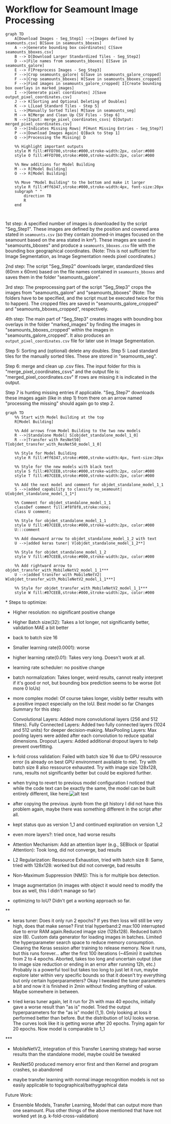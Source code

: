# Workflow for Seamount Image Processing

```mermaid
graph TD
    A[Download Images - Seg_Step1] -->|Images defined by seamounts.csv| B[Save in seamounts_bboxes]
    A -->|Generate bounding box coordinates| C[Save seamounts_bboxes.csv]
    B --> D[Download Larger Standardized Tiles - Seg_Step2]
    D -->|File names from seamounts_bboxes| E[Save in seamounts_galore]
    E --> F[Preprocess Images - Seg_Step3]
    F -->|Crop seamounts_galore| G[Save in seamounts_galore_cropped]
    F -->|Crop seamounts_bboxes| H[Save in seamounts_bboxes_cropped]
    F -->|Find images in seamounts_galore_cropped| I[Create bounding box overlays in marked_images]
    I -->|Generate pixel coordinates| J[Save output_pixel_coordinates.csv]
    J --> K[Sorting and Optional Deleting of Doubles]
    K --> L[Load Standard Tiles - Step 5]
    L -->|Manually Sorted Tiles| M[Save in seamounts_seg]
    M --> N[Merge and Clean Up CSV Files - Step 6]
    N -->|Input: merge_pixel_coordinates_csvs| O[Output: merged_pixel_coordinates.csv]
    O -->|Indicates Missing Rows| P[Hunt Missing Entries - Seg_Step7]
    P -->|Download Images Again| Q[Back to Step 1]
    Q -->|Processing the Missing| D

    %% Highlight important outputs
    style M fill:#FFD700,stroke:#000,stroke-width:2px, color:#000
    style O fill:#FFD700,stroke:#000,stroke-width:2px, color:#000

    %% New additions for Model Building
    M --> R[Model Building]
    O --> R[Model Building]

    %% Move "Model Building" to the bottom and make it larger
    style R fill:#ff6347,stroke:#000,stroke-width:4px, font-size:20px
    subgraph " "
        direction TB
        R
    end



```
1st step: A specified number of images is downloaded by the script "Seg_Step1". These images are defined by the position and covered area stated in `seamounts.csv` (so they contain zoomed-in images focused on the seamount based on the area stated in km²). These images are saved in "seamounts_bboxes" and produce a `seamounts_bboxes.csv` file with the bounding box geographical coordinates. (Note: This is not sufficient for Image Segmentation, as Image Segmentation needs pixel coordinates.)

2nd step: The script "Seg_Step2" downloads larger, standardized tiles (60nm x 60nm) based on the file names contained in `seamounts_bboxes` and saves them in the folder "seamounts_galore".

3rd step: The preprocessing part of the script "Seg_Step3" crops the images from "seamounts_galore" and "seamounts_bboxes" (Note: The folders have to be specified, and the script must be executed twice for this to happen). The cropped files are saved in "seamounts_galore_cropped" and "seamounts_bboxes_cropped", respectively.

4th step: The main part of "Seg_Step3" creates images with bounding box overlays in the folder "marked_images" by finding the images in "seamounts_bboxes_cropped" within the images in "seamounts_galore_cropped". It also produces an `output_pixel_coordinates.csv` file for later use in Image Segmentation.

Step 5: Sorting and (optional) delete any doubles. Step 5: Load standard tiles for the manually sorted tiles. These are stored in "seamounts_seg".

Step 6: merge and clean up .csv files. The input folder for this is "merge_pixel_coordinates_csvs" and the output file is: "merged_pixel_coordinates.csv" If rows are missing it is indicated in the output.

Step 7 is hunting missing entries if applicable. "Seg_Step7" downloads these images again (like in step 1) from there on an arrow named "processing the missing" should again go to step 2.

```mermaid
graph TD
    %% Start with Model Building at the top
    R[Model Building]

    %% Add arrows from Model Building to the two new models
    R -->|Standalone Model| S[objdet_standalone_model_1_0]
    R -->|Transfer with ResNet50| T[objdet_transfer_with_ResNet50_model_1_0]

    %% Style for Model Building
    style R fill:#ff6347,stroke:#000,stroke-width:4px, font-size:20px

    %% Style for the new models with black text
    style S fill:#87CEEB,stroke:#000,stroke-width:2px, color:#000
    style T fill:#87CEEB,stroke:#000,stroke-width:2px, color:#000

    %% Add the next model and comment for objdet_standalone_model_1_1
    S -->|added capability to classify no_seamount| U[objdet_standalone_model_1_1*]
    
    %% Comment for objdet_standalone_model_1_1
    classDef comment fill:#f8f8f8,stroke:none;
    class U comment;
    
    %% Style for objdet_standalone_model_1_1
    style U fill:#87CEEB,stroke:#000,stroke-width:2px, color:#000
    U:::comment

    %% Add downward arrow to objdet_standalone_model_1_2 with text
    U -->|added keras tuner| V[objdet_standalone_model_1_2**]

    %% Style for objdet_standalone_model_1_2
    style V fill:#87CEEB,stroke:#000,stroke-width:2px, color:#000

    %% Add rightward arrow to objdet_transfer_with_MobileNetV2_model_1_1***
    U -->|added transfer with MobileNetV2| W[objdet_transfer_with_MobileNetV2_model_1_1***]

    %% Style for objdet_transfer_with_MobileNetV2_model_1_1***
    style W fill:#87CEEB,stroke:#000,stroke-width:2px, color:#000

```
\* Steps to optimize:
- Higher resolution: no significant positive change

- Higher Batch size(32): Takes a lot longer, not significantly better, validation MAE a bit better

- back to batch size 16

- Smaller learning rate(0.0001): worse

- higher learning rate(0.01): Takes very long. Doesn't work at all.

- learning rate scheduler: no positive change

- batch normalization: Takes longer, weird results, cannot really interpret if it's good or not, but bounding box prediction seems to be worse (lot more 0 IoUs)

- more complex model: Of course takes longer, visibly better results with a positive impact especially on the IoU. Best model so far
Changes Summary for this step:

    Convolutional Layers: Added more convolutional layers (256 and 512 filters).
    Fully Connected Layers: Added two fully connected layers (1024 and 512 units) for deeper decision-making.
    MaxPooling Layers: Max pooling layers were added after each convolution to reduce spatial dimensions.
    Dropout Layers: Added additional dropout layers to help prevent overfitting.

- k-fold cross validation: Failed with batch size 16 due to GPU ressource error (is already on best GPU environment available to me). Try with batch size 8 also ressource exhausted. Try with image size 128x128, runs, results not significantly better but could be explored further.

- when trying to revert to previous model configuration I noticed that while the code text can be exactly the same, the model can be built entirely different, like here:![alt text](image.png)

- after copying the previous .ipynb from the git history I did not have this problem again, maybe there was something different in the script after all.

- kept status quo as version 1_1 and continued exploration on version 1_2

- even more layers?: tried once, had worse results

- Attention Mechanism: Add an attention layer (e.g., SEBlock or Spatial Attention): Took long, did not converge, bad results

- L2 Regularization: Ressource Exhaustion, tried with batch size 8: Same, tried with 128x128: worked but did not converge, bad results

- Non-Maximum Suppression (NMS): This is for multiple box detection.

- Image augmentation (in images with object it would need to modify the box as well, this I didn't manage so far)

- optimizing to IoU? Didn't get a working approach so far.

\*\*

- keras tuner: Does it only run 2 epochs? If yes then loss will still be very high, does that make sense? First trial hyperband:2 max:100 interrupted due to error RAM again.Reduced image size (128x128). Reduced batch size (8). Custom data generator for loading images in batches. Limited the hyperparameter search space to reduce memory consumption. Clearing the Keras session after training to release memory. Now it runs, but this runs forever... after the first 100 iterations (~45min) it switches from 2 to 4 epochs. Aborted, takes too long and uncertain output (due to image size reduction or ending in an error after running 12h, etc.) Probably is a powerful tool but takes too long to just let it run, maybe explore later within very specific bounds so that it doesn't try everything but only certain hyperparameters? Okay I tweaked the tuner parameters a bit and now it is finished in 2min without finding anything of value. Maybe somewhere in between.

- tried keras tuner again, let it run for 2h with max 40 epochs, initially gave a worse result than "as is" model. Tried the output hyperparameters for the "as is" model (1_1). Only looking at loss it performed better than before. But the distribution of IoU looks worse. The curves look like it is getting worse after 20 epochs. Trying again for 20 epochs. Now model is comparable to 1_1

\*\*\*

- MobileNetV2, integration of this Transfer Learning strategy had worse results than the standalone model, maybe could be tweaked

- ResNet50 produced memory error first and then Kernel and program crashes, so abandoned

- maybe transfer learning with normal image recognition models is not so easily applicable to topographical/bathygraphical data

Future Work:

- Ensemble Models, Transfer Learning, Model that can output more than one seamount. Plus other things of the above mentioned that have not worked yet (e.g. k-fold-cross-validation)